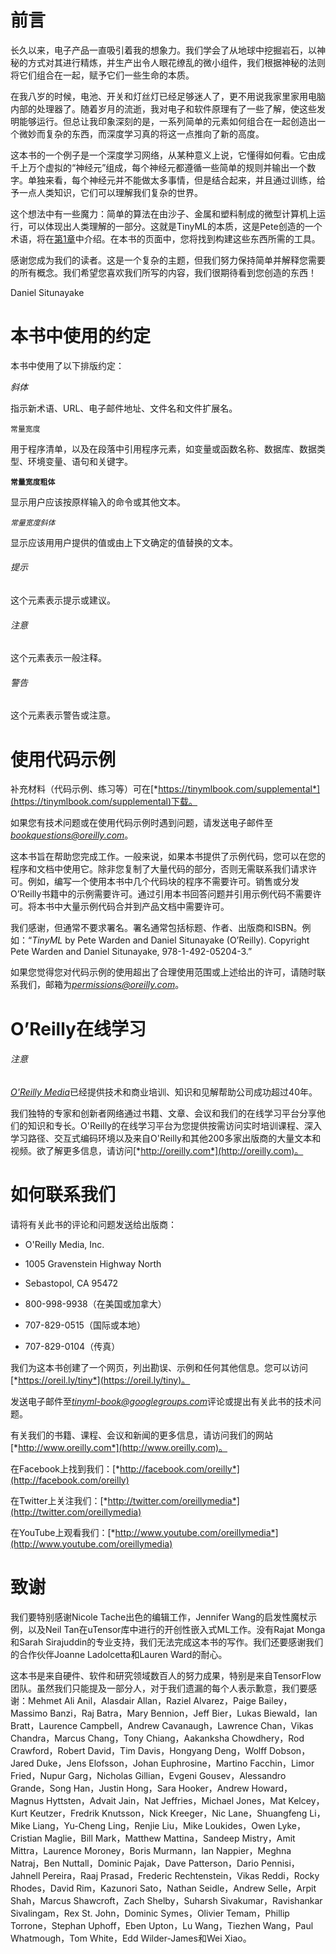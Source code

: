 # 前言

长久以来，电子产品一直吸引着我的想象力。我们学会了从地球中挖掘岩石，以神秘的方式对其进行精炼，并生产出令人眼花缭乱的微小组件，我们根据神秘的法则将它们组合在一起，赋予它们一些生命的本质。

在我八岁的时候，电池、开关和灯丝灯已经足够迷人了，更不用说我家里家用电脑内部的处理器了。随着岁月的流逝，我对电子和软件原理有了一些了解，使这些发明能够运行。但总让我印象深刻的是，一系列简单的元素如何组合在一起创造出一个微妙而复杂的东西，而深度学习真的将这一点推向了新的高度。

这本书的一个例子是一个深度学习网络，从某种意义上说，它懂得如何看。它由成千上万个虚拟的“神经元”组成，每个神经元都遵循一些简单的规则并输出一个数字。单独来看，每个神经元并不能做太多事情，但是结合起来，并且通过训练，给予一点人类知识，它们可以理解我们复杂的世界。

这个想法中有一些魔力：简单的算法在由沙子、金属和塑料制成的微型计算机上运行，可以体现出人类理解的一部分。这就是TinyML的本质，这是Pete创造的一个术语，将在[第1章](ch01.xhtml#intro)中介绍。在本书的页面中，您将找到构建这些东西所需的工具。

感谢您成为我们的读者。这是一个复杂的主题，但我们努力保持简单并解释您需要的所有概念。我们希望您喜欢我们所写的内容，我们很期待看到您创造的东西！

Daniel Situnayake

# 本书中使用的约定

本书中使用了以下排版约定：

*斜体*

指示新术语、URL、电子邮件地址、文件名和文件扩展名。

`常量宽度`

用于程序清单，以及在段落中引用程序元素，如变量或函数名称、数据库、数据类型、环境变量、语句和关键字。

**`常量宽度粗体`**

显示用户应该按原样输入的命令或其他文本。

*`常量宽度斜体`*

显示应该用用户提供的值或由上下文确定的值替换的文本。

###### 提示

这个元素表示提示或建议。

###### 注意

这个元素表示一般注释。

###### 警告

这个元素表示警告或注意。

# 使用代码示例

补充材料（代码示例、练习等）可在[*https://tinymlbook.com/supplemental*](https://tinymlbook.com/supplemental)下载。

如果您有技术问题或在使用代码示例时遇到问题，请发送电子邮件至[*bookquestions@oreilly.com*](mailto:bookquestions@oreilly.com)。

这本书旨在帮助您完成工作。一般来说，如果本书提供了示例代码，您可以在您的程序和文档中使用它。除非您复制了大量代码的部分，否则无需联系我们请求许可。例如，编写一个使用本书中几个代码块的程序不需要许可。销售或分发O’Reilly书籍中的示例需要许可。通过引用本书回答问题并引用示例代码不需要许可。将本书中大量示例代码合并到产品文档中需要许可。

我们感谢，但通常不要求署名。署名通常包括标题、作者、出版商和ISBN。例如：“*TinyML* by Pete Warden and Daniel Situnayake (O’Reilly). Copyright Pete Warden and Daniel Situnayake, 978-1-492-05204-3.”

如果您觉得您对代码示例的使用超出了合理使用范围或上述给出的许可，请随时联系我们，邮箱为[*permissions@oreilly.com*](mailto:permissions@oreilly.com)。

# O’Reilly在线学习

###### 注意

[*O'Reilly Media*](http://oreilly.com)已经提供技术和商业培训、知识和见解帮助公司成功超过40年。

我们独特的专家和创新者网络通过书籍、文章、会议和我们的在线学习平台分享他们的知识和专长。O'Reilly的在线学习平台为您提供按需访问实时培训课程、深入学习路径、交互式编码环境以及来自O'Reilly和其他200多家出版商的大量文本和视频。欲了解更多信息，请访问[*http://oreilly.com*](http://oreilly.com)。

# 如何联系我们

请将有关此书的评论和问题发送给出版商：

+   O'Reilly Media, Inc.

+   1005 Gravenstein Highway North

+   Sebastopol, CA 95472

+   800-998-9938（在美国或加拿大）

+   707-829-0515（国际或本地）

+   707-829-0104（传真）

我们为这本书创建了一个网页，列出勘误、示例和任何其他信息。您可以访问[*https://oreil.ly/tiny*](https://oreil.ly/tiny)。

发送电子邮件至[*tinyml-book@googlegroups.com*](mailto:tinyml-book@googlegroups.com)评论或提出有关此书的技术问题。

有关我们的书籍、课程、会议和新闻的更多信息，请访问我们的网站[*http://www.oreilly.com*](http://www.oreilly.com)。

在Facebook上找到我们：[*http://facebook.com/oreilly*](http://facebook.com/oreilly)

在Twitter上关注我们：[*http://twitter.com/oreillymedia*](http://twitter.com/oreillymedia)

在YouTube上观看我们：[*http://www.youtube.com/oreillymedia*](http://www.youtube.com/oreillymedia)

# 致谢

我们要特别感谢Nicole Tache出色的编辑工作，Jennifer Wang的启发性魔杖示例，以及Neil Tan在uTensor库中进行的开创性嵌入式ML工作。没有Rajat Monga和Sarah Sirajuddin的专业支持，我们无法完成这本书的写作。我们还要感谢我们的合作伙伴Joanne Ladolcetta和Lauren Ward的耐心。

这本书是来自硬件、软件和研究领域数百人的努力成果，特别是来自TensorFlow团队。虽然我们只能提及一部分人，对于我们遗漏的每个人表示歉意，我们要感谢：Mehmet Ali Anil，Alasdair Allan，Raziel Alvarez，Paige Bailey，Massimo Banzi，Raj Batra，Mary Bennion，Jeff Bier，Lukas Biewald，Ian Bratt，Laurence Campbell，Andrew Cavanaugh，Lawrence Chan，Vikas Chandra，Marcus Chang，Tony Chiang，Aakanksha Chowdhery，Rod Crawford，Robert David，Tim Davis，Hongyang Deng，Wolff Dobson，Jared Duke，Jens Elofsson，Johan Euphrosine，Martino Facchin，Limor Fried，Nupur Garg，Nicholas Gillian，Evgeni Gousev，Alessandro Grande，Song Han，Justin Hong，Sara Hooker，Andrew Howard，Magnus Hyttsten，Advait Jain，Nat Jeffries，Michael Jones，Mat Kelcey，Kurt Keutzer，Fredrik Knutsson，Nick Kreeger，Nic Lane，Shuangfeng Li，Mike Liang，Yu-Cheng Ling，Renjie Liu，Mike Loukides，Owen Lyke，Cristian Maglie，Bill Mark，Matthew Mattina，Sandeep Mistry，Amit Mittra，Laurence Moroney，Boris Murmann，Ian Nappier，Meghna Natraj，Ben Nuttall，Dominic Pajak，Dave Patterson，Dario Pennisi，Jahnell Pereira，Raaj Prasad，Frederic Rechtenstein，Vikas Reddi，Rocky Rhodes，David Rim，Kazunori Sato，Nathan Seidle，Andrew Selle，Arpit Shah，Marcus Shawcroft，Zach Shelby，Suharsh Sivakumar，Ravishankar Sivalingam，Rex St. John，Dominic Symes，Olivier Temam，Phillip Torrone，Stephan Uphoff，Eben Upton，Lu Wang，Tiezhen Wang，Paul Whatmough，Tom White，Edd Wilder-James和Wei Xiao。
